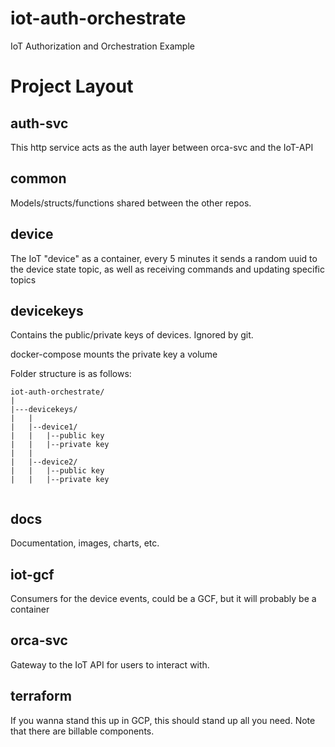 # iot-auth-orchestrate
IoT Authorization and Orchestration Example

# Project Layout

## auth-svc
This http service acts as the auth layer between orca-svc and the IoT-API

## common
Models/structs/functions shared between the other repos.

## device
The IoT "device" as a container, every 5 minutes it sends a random uuid to the device state topic, as well as receiving commands and updating specific topics

## devicekeys
Contains the public/private keys of devices. Ignored by git.

docker-compose mounts the private key a volume

Folder structure is as follows:
```
iot-auth-orchestrate/
|
|---devicekeys/
|   |
|   |--device1/
|   |   |--public key
|   |   |--private key
|   |
|   |--device2/
|   |   |--public key
|   |   |--private key
        
``` 

## docs
Documentation, images, charts, etc.

## iot-gcf
Consumers for the device events, could be a GCF, but it will probably be a container

## orca-svc
Gateway to the IoT API for users to interact with.

## terraform
If you wanna stand this up in GCP, this should stand up all you need. Note that there are billable components.  

